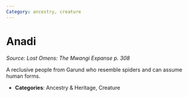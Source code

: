 ```yaml
---
Category: ancestry, creature
---
```

# Anadi  
*Source: Lost Omens: The Mwangi Expanse p. 308*  

A reclusive people from Garund who resemble spiders and can assume human forms.

- **Categories**: Ancestry & Heritage, Creature